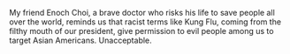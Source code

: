My friend Enoch Choi, a brave doctor who risks his life to save people all over the world, reminds us that racist terms like Kung Flu, coming from the filthy mouth of our president, give permission to evil people among us to target Asian Americans. Unacceptable.
